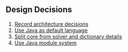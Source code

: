 <!--
SPDX-FileCopyrightText: 2023 Antoine Belvire
SPDX-License-Identifier: GPL-3.0-or-later
-->

## Design Decisions

1. [Record architecture decisions](0001-record-architecture-decisions.md)
2. [Use Java as default language](0002-use-java-as-default-language.md)
3. [Split core from solver and dictionary details](0003-split-core-from-solver-and-dictionary-details.md) 
4. [Use Java module system](0004-use-java-module-system.md)
